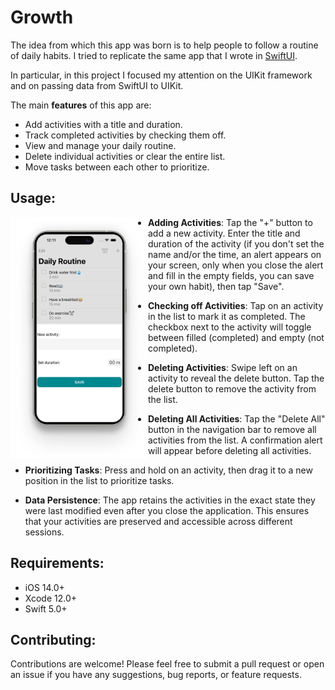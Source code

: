 <h1>Growth</h1>

<p>
The idea from which this app was born is to help people to follow a routine of daily habits. 
I tried to replicate the same app that I wrote in <a href="https://github.com/MichelaDA97/MorningGrowth.git">SwiftUI</a>.



In particular, in this project I focused my attention on the UIKit framework and on passing data from SwiftUI to UIKit. 


  The main **features** of this app are:
  - Add activities with a title and duration.
  - Track completed activities by checking them off.
  - View and manage your daily routine.
  - Delete individual activities or clear the entire list.
  - Move tasks between each other to prioritize.


<h2>Usage:</h2>

<img src="iPhone 14 Pro copia.png" align="left" width="220">

- **Adding Activities**: Tap the "+" button to add a new activity. Enter the title and duration of the activity (if you don't set the name and/or the time, an alert appears on your screen, only when you close the alert and fill in the empty fields, you can save your own habit), then tap "Save".
  
- **Checking off Activities**: Tap on an activity in the list to mark it as completed. The checkbox next to the activity will toggle between filled (completed) and empty (not completed).
  
- **Deleting Activities**: Swipe left on an activity to reveal the delete button. Tap the delete button to remove the activity from the list.

- **Deleting All Activities**: Tap the "Delete All" button in the navigation bar to remove all activities from the list. A confirmation alert will appear before deleting all activities.

- **Prioritizing Tasks**: Press and hold on an activity, then drag it to a new position in the list to prioritize tasks.

- **Data Persistence**: The app retains the activities in the exact state they were last modified even after you close the application. This ensures that your activities are preserved and accessible across different sessions.

<h2>Requirements:</h2>

- iOS 14.0+
- Xcode 12.0+
- Swift 5.0+

<h2>Contributing:</h2>
Contributions are welcome! Please feel free to submit a pull request or open an issue if you have any suggestions, bug reports, or feature requests.


</p>


